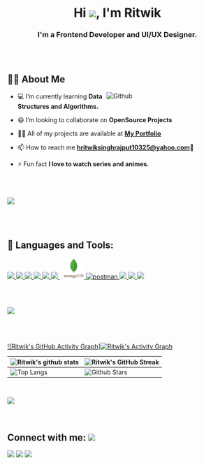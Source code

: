 <h1 align="center">Hi <img src="https://raw.githubusercontent.com/MartinHeinz/MartinHeinz/master/wave.gif" width="30px">, I'm Ritwik</h1>
<h3 align="center">I'm a Frontend Developer and UI/UX Designer.</h3>
<br/>
<br/>

<!-- <p align="center"><img src="https://media.giphy.com/media/QaMcXSekUWx7aogAUr/giphy.gif" width="30" />&nbsp;Git profile Trophies</p><br>
<img src="https://github-profile-trophy.vercel.app/?username=kaneki-ken260&theme=dracula&no-bg=true" /> -->

## 🙋‍♂️ About Me

<img width="55%" align="right" alt="Github" src="https://raw.githubusercontent.com/onimur/.github/master/.resources/git-header.svg" />


- 💻 I’m currently learning **Data Structures and Algorithms.**

- 😄 I’m looking to collaborate on **OpenSource Projects**

- 👨‍💻 All of my projects are available at **[My Portfolio](https://github.com/kaneki-ken260)**

- 📫 How to reach me **hritwiksinghrajput10325@yahoo.com**📩

- ⚡ Fun fact **I love to watch series and animes.**
<br/>
<br/>
<p align="left">
<a href="https://www.youtube.com/watch?v=dQw4w9WgXcQ"><img src="https://user-images.githubusercontent.com/73097560/115834477-dbab4500-a447-11eb-908a-139a6edaec5c.gif"></a>
</p>
<br/>
<br/>

## 🚀 Languages and Tools:

<p align="left"> 
    <a href="https://www.figma.com/" target="_blank"> <img src="https://img.icons8.com/color/48/000000/figma--v2.png"/> </a> 
    <a href="https://developer.mozilla.org/en-US/docs/Web/JavaScript" target="_blank"> <img src="https://img.icons8.com/color/48/000000/javascript.png"/> </a> 
    <a href="https://www.w3.org/html/" target="_blank"> <img src="https://img.icons8.com/color/48/000000/html-5.png"/> </a> 
    <a href="https://www.w3schools.com/css/" target="_blank"> <img src="https://img.icons8.com/color/48/000000/css3.png"/> </a> 
    <a href="https://getbootstrap.com" target="_blank"> <img src="https://img.icons8.com/color/48/000000/bootstrap.png"/> </a> 
    <a style="padding-right:8px;" href="https://nodejs.org" target="_blank"> <img src="https://img.icons8.com/color/48/000000/nodejs.png"/> </a> 
    <a href="https://www.mongodb.com/" target="_blank"> <img src="https://raw.githubusercontent.com/devicons/devicon/master/icons/mongodb/mongodb-original-wordmark.svg" alt="mongodb" width="48" height="48"/> </a> 
    <a href="https://postman.com" target="_blank"> <img src="https://www.vectorlogo.zone/logos/getpostman/getpostman-icon.svg" alt="postman" width="45" height="45"/> </a>   
    <a href="https://git-scm.com/" target="_blank"> <img src="https://img.icons8.com/color/48/000000/git.png"/> </a> 
    <a href="https://www.cplusplus.com/" target="_blank"> <img src="https://img.icons8.com/color/48/000000/c-plus-plus-logo.png"/> </a> 
    <a href="https://www.cplusplus.com/" target="_blank"> <img src="https://img.icons8.com/color/48/000000/c-programming.png"/></a> 
    
</p>
<br/>
<br/>
<p align="left">
<a  href="https://www.youtube.com/watch?v=dQw4w9WgXcQ"><img src="https://user-images.githubusercontent.com/73097560/115834477-dbab4500-a447-11eb-908a-139a6edaec5c.gif"></a>
</p>
<br/>
<br/>



[![Ritwik's GitHub Activity Graph]<a href="https://github.com/kaneki-ken260/github-readme-activity-graph"><img alt="Ritwik's Activity Graph" src="https://activity-graph.herokuapp.com/graph?username=kaneki-ken260&bg_color=0D1117&color=8A87FF&line=8A87FF&point=FFFFFF&hide_border=true" /></a>](https://git.io/praveenscience)

| ![Ritwik's github stats](https://github-readme-stats.vercel.app/api?username=kaneki-ken260&show_icons=true&theme=tokyonight) | ![Ritwik's GitHub Streak](https://github-readme-streak-stats.herokuapp.com/?user=kaneki-ken260&theme=tokyonight)                                                                                                         |
| ---------------------------------------------------------------------------------------------------------------------------- | ------------------------------------------------------------------------------------------------------------------------------------------------------------------------------------------------------------------------ |
| ![Top Langs](https://github-readme-stats.vercel.app/api/top-langs/?username=kaneki-ken260&theme=tokyonight)                  | ![Github Stars](https://github-readme-stats.vercel.app/api?username=kaneki-ken260&show_icons=true&locale=en&count_private=true&hide_rank=true&custom_title=My%20GitHub%20Stats&disable_animations=true&theme=tokyonight) |

<br/>
<p align="left">
<a  href="https://www.youtube.com/watch?v=dQw4w9WgXcQ"><img src="https://user-images.githubusercontent.com/73097560/115834477-dbab4500-a447-11eb-908a-139a6edaec5c.gif"></a>
</p>
<br/>

## Connect with me: <img src='https://raw.githubusercontent.com/ShahriarShafin/ShahriarShafin/main/Assets/handshake.gif' width="100px">
<p align="left">

<a href = "https://www.linkedin.com/in/ritwik-rajput-5108581bb?lipi=urn%3Ali%3Apage%3Ad_flagship3_profile_view_base_contact_details%3B07brUxOhSsarDPUcGFa%2F1Q%3D%3D"><img src="https://img.icons8.com/fluent/48/000000/linkedin.png"/></a>
<a href = "https://twitter.com/RitwikRajput7"><img src="https://img.icons8.com/fluent/48/000000/twitter.png"/></a>
<a href = "https://www.instagram.com/rajput_hritwik/"><img src="https://img.icons8.com/fluent/48/000000/instagram-new.png"/></a>

</p>

<!-- ## ❤ Views and Followers
<a href="https://github.com/kaneki-ken260/github-profile-views-counter">
    <img src="https://komarev.com/ghpvc/?username=kaneki-ken260">
</a>
<a href="https://github.com/kaneki-ken260?tab=followers"><img src="https://img.shields.io/github/followers/kaneki-ken260?label=Followers&style=social" alt="GitHub Badge"></a> -->
